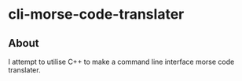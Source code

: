 # cli-morse-code-translater
 
## About
I attempt to utilise C++ to make a command line interface morse code translater.